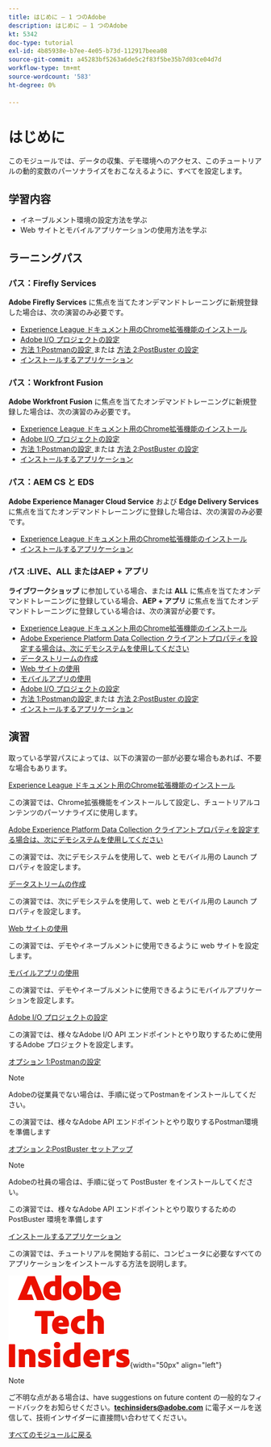 ```yaml
---
title: はじめに – 1 つのAdobe
description: はじめに – 1 つのAdobe
kt: 5342
doc-type: tutorial
exl-id: 4b85938e-b7ee-4e05-b73d-112917beea08
source-git-commit: a45283bf5263a6de5c2f83f5be35b7d03ce04d7d
workflow-type: tm+mt
source-wordcount: '583'
ht-degree: 0%

---
```


# はじめに

このモジュールでは、データの収集、デモ環境へのアクセス、このチュートリアルの動的変数のパーソナライズをおこなえるように、すべてを設定します。

## 学習内容

- イネーブルメント環境の設定方法を学ぶ
- Web サイトとモバイルアプリケーションの使用方法を学ぶ

## ラーニングパス

### パス：Firefly Services

**Adobe Firefly Services** に焦点を当てたオンデマンドトレーニングに新規登録した場合は、次の演習のみ必要です。

- [Experience League ドキュメント用のChrome拡張機能のインストール](./ex1.md)
- [Adobe I/O プロジェクトの設定](./ex6.md)
- [ 方法 1:Postmanの設定 ](./ex7.md) または [ 方法 2:PostBuster の設定 ](./ex8.md)
- [インストールするアプリケーション](./ex9.md)

### パス：Workfront Fusion

**Adobe Workfront Fusion** に焦点を当てたオンデマンドトレーニングに新規登録した場合は、次の演習のみ必要です。

- [Experience League ドキュメント用のChrome拡張機能のインストール](./ex1.md)
- [Adobe I/O プロジェクトの設定](./ex6.md)
- [ 方法 1:Postmanの設定 ](./ex7.md) または [ 方法 2:PostBuster の設定 ](./ex8.md)
- [インストールするアプリケーション](./ex9.md)

### パス：AEM CS と EDS

**Adobe Experience Manager Cloud Service** および **Edge Delivery Services** に焦点を当てたオンデマンドトレーニングに登録した場合は、次の演習のみ必要です。

- [Experience League ドキュメント用のChrome拡張機能のインストール](./ex1.md)
- [インストールするアプリケーション](./ex9.md)

### パス :LIVE、ALL またはAEP + アプリ

**ライブワークショップ** に参加している場合、または **ALL** に焦点を当てたオンデマンドトレーニングに登録している場合、**AEP + アプリ** に焦点を当てたオンデマンドトレーニングに登録している場合は、次の演習が必要です。

- [Experience League ドキュメント用のChrome拡張機能のインストール](./ex1.md)
- [Adobe Experience Platform Data Collection クライアントプロパティを設定する場合は、次にデモシステムを使用してください](./ex2.md)
- [データストリームの作成](./ex3.md)
- [Web サイトの使用](./ex4.md)
- [モバイルアプリの使用](./ex5.md)
- [Adobe I/O プロジェクトの設定](./ex6.md)
- [ 方法 1:Postmanの設定 ](./ex7.md) または [ 方法 2:PostBuster の設定 ](./ex8.md)
- [インストールするアプリケーション](./ex9.md)

## 演習

取っている学習パスによっては、以下の演習の一部が必要な場合もあれば、不要な場合もあります。

[Experience League ドキュメント用のChrome拡張機能のインストール](./ex1.md)

この演習では、Chrome拡張機能をインストールして設定し、チュートリアルコンテンツのパーソナライズに使用します。

[Adobe Experience Platform Data Collection クライアントプロパティを設定する場合は、次にデモシステムを使用してください](./ex2.md)

この演習では、次にデモシステムを使用して、web とモバイル用の Launch プロパティを設定します。

[データストリームの作成](./ex3.md)

この演習では、次にデモシステムを使用して、web とモバイル用の Launch プロパティを設定します。

[Web サイトの使用](./ex4.md)

この演習では、デモやイネーブルメントに使用できるように web サイトを設定します。

[モバイルアプリの使用](./ex5.md)

この演習では、デモやイネーブルメントに使用できるようにモバイルアプリケーションを設定します。

[Adobe I/O プロジェクトの設定](./ex6.md)

この演習では、様々なAdobe I/O API エンドポイントとやり取りするために使用するAdobe プロジェクトを設定します。

[オプション 1:Postmanの設定](./ex7.md)

>[!NOTE]
>
>Adobeの従業員でない場合は、手順に従ってPostmanをインストールしてください。

この演習では、様々なAdobe API エンドポイントとやり取りするPostman環境を準備します

[オプション 2:PostBuster セットアップ](./ex8.md)

>[!NOTE]
>
>Adobeの社員の場合は、手順に従って PostBuster をインストールしてください。

この演習では、様々なAdobe API エンドポイントとやり取りするための PostBuster 環境を準備します

[インストールするアプリケーション](./ex9.md)

この演習では、チュートリアルを開始する前に、コンピュータに必要なすべてのアプリケーションをインストールする方法を説明します。

![ 技術インサイダー ](./../../../assets/images/techinsiders.png){width="50px" align="left"}

>[!NOTE]
>
>ご不明な点がある場合は、have suggestions on future content の一般的なフィードバックをお知らせください。**techinsiders@adobe.com** に電子メールを送信して、技術インサイダーに直接問い合わせてください。

[すべてのモジュールに戻る](../../../overview.md)
